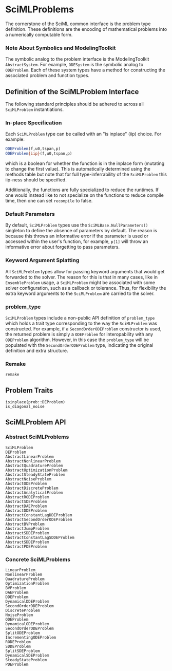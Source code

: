 # SciMLProblems

The cornerstone of the SciML common interface is the problem type definition.
These definitions are the encoding of mathematical problems into a numerically
computable form. 

### Note About Symbolics and ModelingToolkit

The symbolic analog to the problem interface is the ModelingToolkit `AbstractSystem`.
For example, `ODESystem` is the symbolic analog to `ODEProblem`. Each of these system
types have a method for constructing the associated problem and function types.

## Definition of the SciMLProblem Interface

The following standard principles should be adhered to across all 
`SciMLProblem` instantiations.

### In-place Specification

Each `SciMLProblem` type can be called with an "is inplace" (iip) choice. For example:

```julia
ODEProblem(f,u0,tspan,p)
ODEProblem{iip}(f,u0,tspan,p)
```

which is a boolean for whether the function is in the inplace form (mutating to
change the first value). This is automatically determined using the methods table
but note that for full type-inferrability of the `SciMLProblem` this iip-ness should
be specified.

Additionally, the functions are fully specialized to reduce the runtimes. If one
would instead like to not specialize on the functions to reduce compile time,
then one can set `recompile` to false.

### Default Parameters

By default, `SciMLProblem` types use the `SciMLBase.NullParameters()` singleton to
define the absence of parameters by default. The reason is because this throws an
informative error if the parameter is used or accessed within the user's function,
for example, `p[1]` will throw an informative error about forgetting to pass
parameters.

### Keyword Argument Splatting

All `SciMLProblem` types allow for passing keyword arguments that would get forwarded
to the solver. The reason for this is that in many cases, like in `EnsembleProblem`
usage, a `SciMLProblem` might be associated with some solver configuration, such as a
callback or tolerance. Thus, for flexibility the extra keyword arguments to the
`SciMLProblem` are carried to the solver.

### problem_type

`SciMLProblem` types include a non-public API definition of `problem_type` which holds
a trait type corresponding to the way the `SciMLProblem` was constructed. For example,
if a `SecondOrderODEProblem` constructor is used, the returned problem is simply a
`ODEProblem` for interopability with any `ODEProblem` algorithm. However, in this case
the `problem_type` will be populated with the `SecondOrderODEProblem` type, indicating
the original definition and extra structure.

### Remake

```@docs
remake
```

## Problem Traits

```@docs
isinplace(prob::DEProblem)
is_diagonal_noise
```

## SciMLProblem API

### Abstract SciMLProblems

```@docs
SciMLProblem
DEProblem
AbstractLinearProblem
AbstractNonlinearProblem
AbstractQuadratureProblem
AbstractOptimizationProblem
AbstractSteadyStateProblem
AbstractNoiseProblem
AbstractODEProblem
AbstractDiscreteProblem
AbstractAnalyticalProblem
AbstractRODEProblem
AbstractSDEProblem
AbstractDAEProblem
AbstractDDEProblem
AbstractConstantLagDDEProblem
AbstractSecondOrderODEProblem
AbstractBVProblem
AbstractJumpProblem
AbstractSDDEProblem
AbstractConstantLagSDDEProblem
AbstractSDDEProblem
AbstractPDEProblem
```

### Concrete SciMLProblems

```@docs
LinearProblem
NonlinearProblem
QuadratureProblem
OptimizationProblem
BVProblem
DAEProblem
DDEProblem
DynamicalDDEProblem
SecondOrderDDEProblem
DiscreteProblem
NoiseProblem
ODEProblem
DynamicalODEProblem
SecondOrderODEProblem
SplitODEProblem
IncrementingODEProblem
RODEProblem
SDDEProblem
SplitSDEProblem
DynamicalSDEProblem
SteadyStateProblem
PDEProblem
```